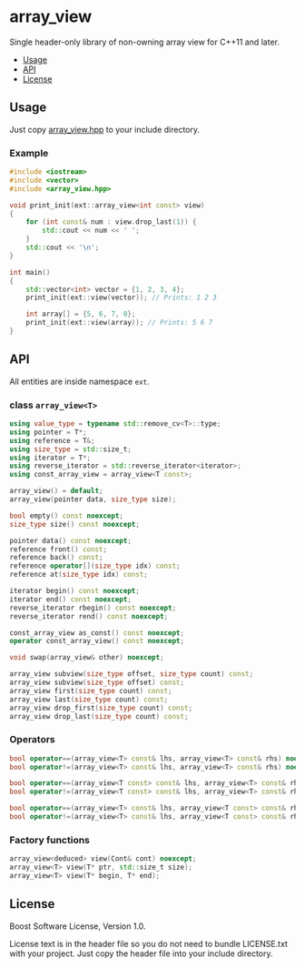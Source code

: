 array\_view
===========

Single header-only library of non-owning array view for C++11 and later.

- [Usage](#usage)
- [API](#api)
- [License](#license)

## Usage

Just copy [array\_view.hpp][header] to your include directory.

[header]: https://github.com/snsinfu/array_view.hpp/raw/master/array_view.hpp

### Example

```c++
#include <iostream>
#include <vector>
#include <array_view.hpp>

void print_init(ext::array_view<int const> view)
{
    for (int const& num : view.drop_last(1)) {
        std::cout << num << ' ';
    }
    std::cout << '\n';
}

int main()
{
    std::vector<int> vector = {1, 2, 3, 4};
    print_init(ext::view(vector)); // Prints: 1 2 3

    int array[] = {5, 6, 7, 8};
    print_init(ext::view(array)); // Prints: 5 6 7
}
```

## API

All entities are inside namespace `ext`.

### class `array_view<T>`

```c++
using value_type = typename std::remove_cv<T>::type;
using pointer = T*;
using reference = T&;
using size_type = std::size_t;
using iterator = T*;
using reverse_iterator = std::reverse_iterator<iterator>;
using const_array_view = array_view<T const>;

array_view() = default;
array_view(pointer data, size_type size);

bool empty() const noexcept;
size_type size() const noexcept;

pointer data() const noexcept;
reference front() const;
reference back() const;
reference operator[](size_type idx) const;
reference at(size_type idx) const;

iterator begin() const noexcept;
iterator end() const noexcept;
reverse_iterator rbegin() const noexcept;
reverse_iterator rend() const noexcept;

const_array_view as_const() const noexcept;
operator const_array_view() const noexcept;

void swap(array_view& other) noexcept;

array_view subview(size_type offset, size_type count) const;
array_view subview(size_type offset) const;
array_view first(size_type count) const;
array_view last(size_type count) const;
array_view drop_first(size_type count) const;
array_view drop_last(size_type count) const;
```

### Operators

```c++
bool operator==(array_view<T> const& lhs, array_view<T> const& rhs) noexcept;
bool operator!=(array_view<T> const& lhs, array_view<T> const& rhs) noexcept;

bool operator==(array_view<T const> const& lhs, array_view<T> const& rhs) noexcept;
bool operator!=(array_view<T const> const& lhs, array_view<T> const& rhs) noexcept;

bool operator==(array_view<T> const& lhs, array_view<T const> const& rhs) noexcept;
bool operator!=(array_view<T> const& lhs, array_view<T const> const& rhs) noexcept;
```

### Factory functions

```c++
array_view<deduced> view(Cont& cont) noexcept;
array_view<T> view(T* ptr, std::size_t size);
array_view<T> view(T* begin, T* end);
```

## License

Boost Software License, Version 1.0.

License text is in the header file so you do not need to bundle LICENSE.txt
with your project. Just copy the header file into your include directory.
